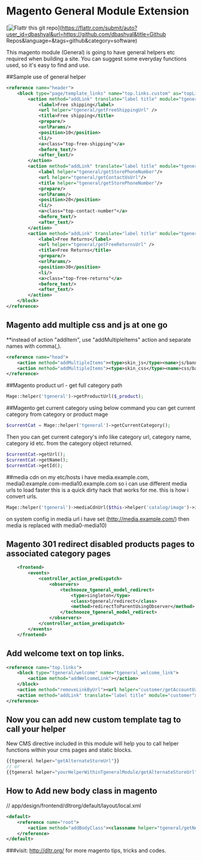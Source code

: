 Magento General Module Extension
================================

[![Flattr this git repo](http://api.flattr.com/button/flattr-badge-large.png)](https://flattr.com/submit/auto?user_id=dbashyal&url=https://github.com/dbashyal&title=Github Repos&language=&tags=github&category=software)

This magento module (General) is going to have general helpers etc required when building a site. You can suggest some everyday functions used, so it's easy to find and use.

##Sample use of general helper
```xml
<reference name="header">
	<block type="page/template_links" name="top.links.custom" as="topLinksCustom">
		<action method="addLink" translate="label title" module="tgeneral">
			<label>Free shipping</label>
			<url helper="tgeneral/getFreeShippingUrl" />
			<title>Free shipping</title>
			<prepare/>
			<urlParams/>
			<position>10</position>
			<li/>
			<a>class="top-free-shipping"</a>
			<before_text/>
			<after_text/>
		</action>
		<action method="addLink" translate="label title" module="tgeneral">
			<label helper="tgeneral/getStorePhoneNumber"/>
			<url helper="tgeneral/getContactUsUrl"/>
			<title helper="tgeneral/getStorePhoneNumber"/>
			<prepare/>
			<urlParams/>
			<position>20</position>
			<li/>
			<a>class="top-contact-number"</a>
			<before_text/>
			<after_text/>
		</action>
		<action method="addLink" translate="label title" module="tgeneral">
			<label>Free Returns</label>
			<url helper="tgeneral/getFreeReturnsUrl" />
			<title>Free Returns</title>
			<prepare/>
			<urlParams/>
			<position>30</position>
			<li/>
			<a>class="top-free-returns"</a>
			<before_text/>
			<after_text/>
		</action>
	</block>
</reference>
```

## Magento add multiple css and js at one go
**instead of action "addItem", use "addMultipleItems" action and separate names with comma(,).
```xml
<reference name="head">
	<action method="addMultipleItems"><type>skin_js</type><name>js/banner-1.js,js/banner-2.js</name><params/><if/></action>
	<action method="addMultipleItems"><type>skin_css</type><name>css/banner-1.css,css/banner-2.css</name><params/><if/></action>
</reference>
```

##Magento product url  - get full category path
```php
Mage::helper('tgeneral')->getProductUrl($_product);
```

##Magento get current category
using below command you can get current category from category or product mage
```php
$currentCat = Mage::helper('tgeneral')->getCurrentCategory();
```
Then you can get current category's info like category url, category name, category id etc. from the category object returned.
```php
$currentCat->getUrl();
$currentCat->getName();
$currentCat->getId();
```

##media cdn
on my etc/hosts i have media.example.com, media0.example.com-media10.example.com so i can use different media urls to load faster
this is a quick dirty hack that works for me. this is how i convert urls.
```php
Mage::helper('tgeneral')->mediaCdnUrl($this->helper('catalog/image')->init($_product, 'small_image')->setQuality(100)->resize(300));
```
on system config in media url i have set (http://media.example.com/) then media is replaced with media0-media10)

## Magento 301 redirect disabled products pages to associated category pages
```xml
    <frontend>
        <events>
            <controller_action_predispatch>
                <observers>
                    <technooze_tgeneral_model_redirect>
                        <type>singleton</type>
                        <class>tgeneral/redirect</class>
                        <method>redirectToParentUsingObserver</method>
                    </technooze_tgeneral_model_redirect>
                </observers>
            </controller_action_predispatch>
        </events>
    </frontend>
```

## Add welcome text on top links.
```xml
<reference name="top.links">
    <block type="tgeneral/welcome" name="tgeneral_welcome_link">
        <action method="addWelcomeLink"></action>
    </block>
    <action method="removeLinkByUrl"><url helper="customer/getAccountUrl"/></action>
    <action method="addLink" translate="label title" module="customer"><label>My Account</label><url helper="customer/getAccountUrl"/><title>My Account</title><prepare/><urlParams/><position>20</position></action>
</reference>
```

## Now you can add new custom template tag to call your helper
New CMS directive included in this module will help you to call helper functions within your cms pages and static blocks.
```php
{{tgeneral helper="getAlternateStoreUrl"}}
// or
{{tgeneral helper="yourHelperWithinTgeneralModule/getAlternateStoreUrl"}}
```

## How to Add new body class in magento
// app/design/frontend/dltrorg/default/layout/local.xml
```xml
<default>
	<reference name="root">
		<action method="addBodyClass"><classname helper="tgeneral/getNewBodyClass"/></action>
	</reference>
</default>
```

###visit: http://dltr.org/ for more magento tips, tricks and codes.
